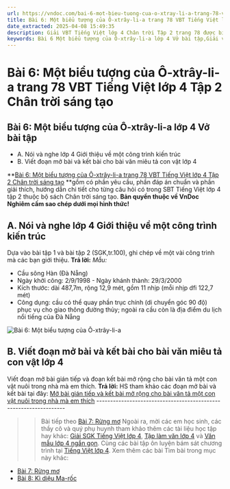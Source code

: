 ```yaml
---
url: https://vndoc.com/bai-6-mot-bieu-tuong-cua-o-xtray-li-a-trang-78-vbt-tieng-viet-lop-4-tap-2-chan-troi-sang-tao-315213
title: Bài 6: Một biểu tượng của Ô-xtrây-li-a trang 78 VBT Tiếng Việt lớp 4 Tập 2 Chân trời sáng tạo - VnDoc.com
date_extracted: 2025-04-08 15:49:35
description: Giải VBT Tiếng Việt lớp 4 Chân trời Tập 2 trang 78 được biên soạn nhằm giúp các em HS đạt kết quả tốt trong quá trình làm bài tập và học tập môn Tiếng Việt lớp 4.
keywords: Bài 6 Một biểu tượng của Ô-xtrây-li-a lớp 4 Vở bài tập,Giải vở bài tập Tiếng Việt lớp 4 Bài 6 Một biểu tượng của Ô-xtrây-li-a,Bài 6 Một biểu tượng của Ô-xtrây-li-a lớp 4,Bài 6 Một biểu tượng của Ô-xtrây-li-a lớp 4 vbt,Bài 6 Một biểu tượng của Ô-xtrây-li-a lớp 4 trang 78,tiếng việt lớp 4 Bài 6 Một biểu tượng của Ô-xtrây-li-a,giải Bài 6 Một biểu tượng của Ô-xtrây-li-a,tiếng việt lớp 4,tiếng việt lớp 4 chân trời sáng tạo,vở bài tập tiếng việt lớp 4,sách tiếng việt lớp 4,bài tập tiếng việt lớp 4
---
```


# Bài 6: Một biểu tượng của Ô-xtrây-li-a trang 78 VBT Tiếng Việt lớp 4 Tập 2 Chân trời sáng tạo
## **Bài 6: Một biểu tượng của Ô-xtrây-li-a lớp 4 Vở bài tập**
  * A. Nói và nghe lớp 4 Giới thiệu về một công trình kiến trúc
  * B. Viết đoạn mở bài và kết bài cho bài văn miêu tả con vật lớp 4

**[Bài 6: Một biểu tượng của Ô-xtrây-li-a trang 78 VBT Tiếng Việt lớp 4 Tập 2 Chân trời sáng tạo](<https://vndoc.com/bai-6-mot-bieu-tuong-cua-o-xtray-li-a-trang-78-vbt-tieng-viet-lop-4-tap-2-chan-troi-sang-tao-315213>) **gồm có phần yêu cầu, phần đáp án chuẩn và phần giải thích, hướng dẫn chi tiết cho từng câu hỏi có trong SBT Tiếng Việt lớp 4 tập 2 thuộc bộ  sách Chân trời sáng tạo.
**Bản quyền thuộc về VnDoc**   
**Nghiêm cấm sao chép dưới mọi hình thức\!**
## **A. Nói và nghe lớp 4 Giới thiệu về một công trình kiến trúc**
Dựa vào bài tập 1 và bài tập 2 \(SGK,tr.100\), ghi chép về một vài công trình mà các bạn giới thiệu.
**Trả lời:**
_Mẫu:_
  * Cầu sông Hàn \(Đà Nẵng\)
  * Ngày khởi công: 2/9/1998 - Ngày khánh thành: 29/3/2000
  * Kích thước: dài 487,7m, rộng 12,9 mét, gồm 11 nhịp \(mỗi nhịp dfi 122,7 mét\)
  * Công dụng: cầu có thể quay phần trục chính \(di chuyển góc 90 độ\) phục vụ cho giao thông đường thủy; ngoài ra cầu còn là địa điểm du lịch nổi tiếng của Đà Nẵng

![Bài 6: Một biểu tượng của Ô-xtrây-li-a](https://i.vdoc.vn/data/image/2024/02/07/bai-6-mot-bieu-tuong-cua-o-xtray-li-a-trang-78-vbt-tieng-viet-lop-4-tap-2-chan-troi-sang-tao-h1.jpg)
## **B. Viết đoạn mở bài và kết bài cho bài văn miêu tả con vật lớp 4**
Viết đoạn mở bài gián tiếp và đoạn kết bài mở rộng cho bài văn tả một con vật nuôi trong nhà mà em thích.
**Trả lời:**
HS tham khảo các đoạn mở bài và kết bài tại đây: [Mở bài gián tiếp và kết bài mở rộng cho bài văn tả một con vật nuôi trong nhà mà em thích](<https://vndoc.com/viet-doan-ket-bai-mo-rong-ta-con-vat-230880>)
\------------------------------------------------------------------
>> Bài tiếp theo [Bài 7: Rừng mơ](<https://vndoc.com/bai-7-rung-mo-trang-80-vbt-tieng-viet-lop-4-tap-2-chan-troi-sang-tao-315214>)
Ngoài ra, mời các em học sinh, các thầy cô và quý phụ huynh tham khảo thêm các tài liệu học tập hay khác: [Giải SGK Tiếng Việt lớp 4](<https://vndoc.com/tieng-viet-lop4>), [Tập làm văn lớp 4](<https://vndoc.com/tap-lam-van-lop4>) và [Văn mẫu lớp 4 ngắn gọn](<https://vndoc.com/van-mieu-ta-lop4>). Cùng các bài tập ôn luyện bám sát chương trình tại [Tiếng Việt lớp 4](<https://vndoc.com/tieng-viet-lop4>).
Xem thêm các bài Tìm bài trong mục này khác:
  * [Bài 7: Rừng mơ](</bai-7-rung-mo-trang-80-vbt-tieng-viet-lop-4-tap-2-chan-troi-sang-tao-315214>)
  * [Bài 8: Kì diệu Ma-rốc](</bai-8-ki-dieu-ma-roc-trang-84-vbt-tieng-viet-lop-4-tap-2-chan-troi-sang-tao-315217>)

